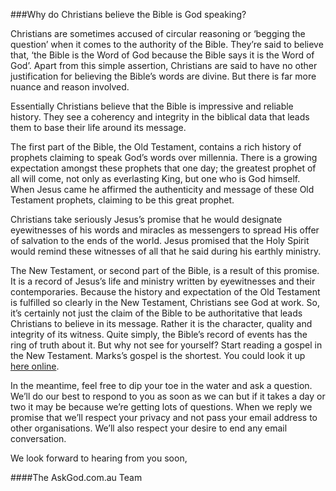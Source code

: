 
###Why do Christians believe the Bible is God speaking?


Christians are sometimes accused of circular reasoning or ‘begging the question’ when it comes to the authority of the Bible. They’re said to believe that, ‘the Bible is the Word of God because the Bible says it is the Word of God’. Apart from this simple assertion, Christians are said to have no other justification for believing the Bible’s words are divine. But there is far more nuance and reason involved.
 
Essentially Christians believe that the Bible is impressive and reliable history. They see a coherency and integrity in the biblical data that leads them to base their life around its message.
 
The first part of the Bible, the Old Testament, contains a rich history of prophets claiming to speak God’s words over millennia. There is a growing expectation amongst these prophets that one day; the greatest prophet of all will come, not only as everlasting King, but one who is God himself. When Jesus came he affirmed the authenticity and message of these Old Testament prophets, claiming to be this great prophet. 
 
Christians take seriously Jesus’s promise that he would designate eyewitnesses of his words and miracles as messengers to spread His offer of salvation to the ends of the world. Jesus promised that the Holy Spirit would remind these witnesses of all that he said during his earthly ministry. 
 
The New Testament, or second part of the Bible, is a result of this promise. It is a record of Jesus’s life and ministry written by eyewitnesses and their contemporaries. Because the history and expectation of the Old Testament is fulfilled so clearly in the New Testament, Christians see God at work. So, it’s certainly not just the claim of the Bible to be authoritative that leads Christians to believe in its message. Rather it is the character, quality and integrity of its witness. Quite simply, the Bible’s record of events has the ring of truth about it. But why not see for yourself? Start reading a gospel in the New Testament. Marks’s gospel is the shortest. You could look it up [here online](https://www.biblegateway.com/passage/?search=Mark+1&version=HCSB).
 
In the meantime, feel free to dip your toe in the water and ask a question. We’ll do our best to respond to you as soon as we can but if it takes a day or two it may be because we’re getting lots of questions. When we reply we promise that we’ll respect your privacy and not pass your email address to other organisations. We’ll also respect your desire to end any email conversation. 
 
We look forward to hearing from you soon,

 
####The AskGod.com.au Team
